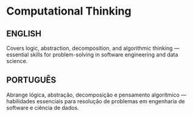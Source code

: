 # Computational Thinking

## ENGLISH

Covers logic, abstraction, decomposition, and algorithmic thinking — essential skills for problem-solving in software engineering and data science.

## PORTUGUÊS

Abrange lógica, abstração, decomposição e pensamento algorítmico — habilidades essenciais para resolução de problemas em engenharia de software e ciência de dados.
